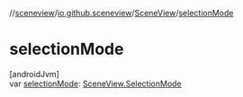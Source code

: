 //[sceneview](../../../index.md)/[io.github.sceneview](../index.md)/[SceneView](index.md)/[selectionMode](selection-mode.md)

# selectionMode

[androidJvm]\
var [selectionMode](selection-mode.md): [SceneView.SelectionMode](-selection-mode/index.md)
